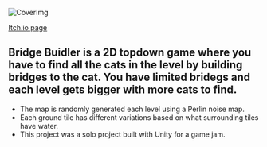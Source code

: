 ![CoverImg](https://raw.github.com/Rhino-o7/Bridge-Builder/main/Cover.png)

[Itch.io page](https://pizza-r42.itch.io/bridge-builder)

## Bridge Buidler is a 2D topdown game where you have to find all the cats in the level by building bridges to the cat. You have limited bridegs and each level gets bigger with more cats to find.

- The map is randomly generated each level using a Perlin noise map.
- Each ground tile has different variations based on what surrounding tiles have water.
- This project was a solo project built with Unity for a game jam.
